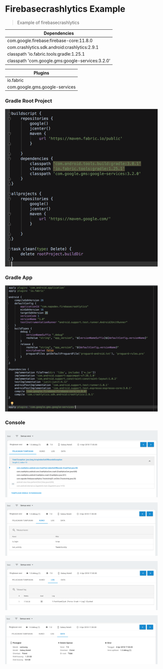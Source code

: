 # Firebasecrashlytics Example

> Example of firebasecrashlytics
 
 
| Dependencies |
| ------ |
|com.google.firebase:firebase-core:11.8.0
|com.crashlytics.sdk.android:crashlytics:2.9.1
|classpath 'io.fabric.tools:gradle:1.25.1
|classpath 'com.google.gms:google-services:3.2.0'


| Plugins |
| ------ |
|io.fabric
|com.google.gms.google-services 


### Gradle Root Project
<p align="left"><img src="https://github.com/opannapo/firebasecrashlytics/blob/master/images/gradle-root.png" width="500"/></p> 

### Gradle App
<p align="left"><img src="https://github.com/opannapo/firebasecrashlytics/blob/master/images/gradle-app.png" width="500"/></p> 


### Console
<p align="left"><img src="https://github.com/opannapo/firebasecrashlytics/blob/master/images/console-1.png" width="500"/></p> 
<p align="left"><img src="https://github.com/opannapo/firebasecrashlytics/blob/master/images/console-2.png" width="500"/></p> 
<p align="left"><img src="https://github.com/opannapo/firebasecrashlytics/blob/master/images/console-3.png" width="500"/></p> 
<p align="left"><img src="https://github.com/opannapo/firebasecrashlytics/blob/master/images/console-4.png" width="500"/></p> 
